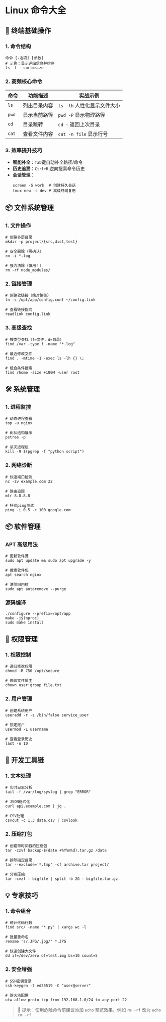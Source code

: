 # Linux 命令大全

## 🚀 终端基础操作

### 1. 命令结构

```shell
命令 [-选项] [参数]
# 示例：显示详细信息并排序
ls -l --sort=size
```

### 2. 高频核心命令

| 命令  | 功能描述     | 实战示例                    |
| ----- | ------------ | --------------------------- |
| `ls`  | 列出目录内容 | `ls -lh` 人性化显示文件大小 |
| `pwd` | 显示当前路径 | `pwd -P` 显示物理路径       |
| `cd`  | 目录跳转     | `cd -` 返回上次目录         |
| `cat` | 查看文件内容 | `cat -n file` 显示行号      |

### 3. 效率提升技巧

- **智能补全**：`Tab`键自动补全路径/命令
- **历史追溯**：`Ctrl+R` 逆向搜索命令历史
- **会话管理**：
    ```shell
    screen -S work  # 创建持久会话
    tmux new -s dev # 高级终端复用
    ```

## 📦 文件系统管理

### 1. 文件操作

```shell
# 创建多层目录
mkdir -p project/{src,dist,test}

# 安全删除（需确认）
rm -i *.log

# 强力清除（慎用！）
rm -rf node_modules/
```

### 2. 链接管理

```shell
# 创建软链接（绝对路径）
ln -s /opt/app/config.conf ~/config.link

# 查看链接指向
readlink config.link
```

### 3. 高级查找

```shell
# 按类型查找（f=文件，d=目录）
find /var -type f -name "*.log"

# 最近修改文件
find . -mtime -1 -exec ls -lh {} \;

# 组合条件搜索
find /home -size +100M -user root
```

## 🛠️ 系统管理

### 1. 进程监控

```shell
# 动态进程查看
top -u nginx

# 树状结构展示
pstree -p

# 杀灭进程组
kill -9 $(pgrep -f "python script")
```

### 2. 网络诊断

```shell
# 快速端口检测
nc -zv example.com 22

# 路由追踪
mtr 8.8.8.8

# 持续ping测试
ping -i 0.5 -c 100 google.com
```

## 📦 软件管理

### APT 高级用法

```shell
# 更新软件源
sudo apt update && sudo apt upgrade -y

# 搜索软件包
apt search nginx

# 清除旧内核
sudo apt autoremove --purge
```

### 源码编译

```shell
./configure --prefix=/opt/app
make -j$(nproc)
sudo make install
```

## 🔐 权限管理

### 1. 权限控制

```shell
# 递归修改权限
chmod -R 750 /opt/secure

# 修改文件属主
chown user:group file.txt
```

### 2. 用户管理

```shell
# 创建系统用户
useradd -r -s /bin/false service_user

# 锁定账户
usermod -L username

# 查看登录历史
last -n 10
```

## 🧰 开发工具链

### 1. 文本处理

```shell
# 实时日志分析
tail -f /var/log/syslog | grep "ERROR"

# JSON格式化
curl api.example.com | jq .

# CSV处理
csvcut -c 1,3 data.csv | csvlook
```

### 2. 压缩打包

```shell
# 创建带时间戳的压缩包
tar -czvf backup-$(date +%Y%m%d).tar.gz /data

# 排除指定目录
tar --exclude='*.tmp' -cf archive.tar project/

# 分卷压缩
tar -cvzf - bigfile | split -b 2G - bigfile.tar.gz.
```

## 💡 专家技巧

### 1. 命令组合

```shell
# 统计代码行数
find src/ -name "*.py" | xargs wc -l

# 批量重命名
rename 's/.JPG/.jpg/' *.JPG

# 快速创建大文件
dd if=/dev/zero of=test.img bs=1G count=5
```

### 2. 安全增强

```shell
# SSH密钥登录
ssh-keygen -t ed25519 -C "user@server"

# 防火墙配置
ufw allow proto tcp from 192.168.1.0/24 to any port 22
```

> 📌 提示：使用危险命令前建议添加 `echo` 预览效果，例如 `rm -rf` 改为 `echo rm -rf`
